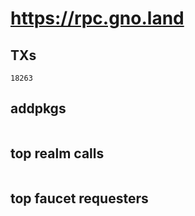 # https://rpc.gno.land

## TXs
```
18263
```

## addpkgs
```
```

## top realm calls
```
```

## top faucet requesters
```
```

